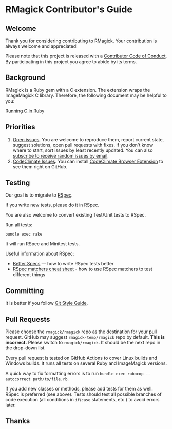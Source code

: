 RMagick Contributor's Guide
===========================

Welcome
-------

Thank you for considering contributing to RMagick. Your contribution is always welcome and appreciated!

Please note that this project is released with a [Contributor Code of Conduct](CODE_OF_CONDUCT.md). By participating in this project you agree to abide by its terms.

Background
----------

RMagick is a Ruby gem with a C extension. The extension wraps the ImageMagick C library. Therefore, the following document may be helpful to you:

[Running C in Ruby](http://silverhammermba.github.io/emberb/extend/)

Priorities
----------

 1. [Open issues][open-issues]. You are welcome to reproduce them, report
    current state, suggest solutions, open pull requests with fixes. If you
    don't know where to start, sort issues by least recently updated. You can
    also [subscribe to receive random issues by email][codetriage].
 2. [CodeClimate Issues][codeclimate-issues]. You can install [CodeClimate
    Browser Extension][codeclimate-extension] to see them right on GitHub.

Testing
-------

Our goal is to migrate to [RSpec](http://rspec.info).

If you write new tests, please do it in RSpec.

You are also welcome to convert existing Test/Unit tests to RSpec.

Run all tests:

    bundle exec rake

It will run RSpec and Minitest tests.

Useful information about RSpec:

* [Better Specs](http://www.betterspecs.org/) — how to write RSpec tests better
* [RSpec matchers cheat sheet](http://cheatrags.com/rspec-matchers) - how to use RSpec matchers to test different things

Committing
----------

It is better if you follow [Git Style Guide](https://github.com/agis-/git-style-guide).

Pull Requests
-------------

Please choose the `rmagick/rmagick` repo as the destination for your pull
request. GitHub may suggest `rmagick-temp/rmagick` repo by default. **This is
incorrect.** Please switch to `rmagick/rmagick`. It should be the next repo in
the drop-down list.

Every pull request is tested on GitHub Actions to cover Linux builds and Windows builds.
It runs all tests on several Ruby and ImageMagick versions.

A quick way to fix formatting errors is to run `bundle exec rubocop --autocorrect path/to/file.rb`.

If you add new classes or methods, please add tests for them as well.
RSpec is preferred (see above).
Tests should test all possible branches of code execution (all conditions in `if`/`case` statements, etc.) to avoid errors later.

Thanks
------

[open-issues]: https://github.com/rmagick/rmagick/issues
[codetriage]: http://www.codetriage.com/rmagick/rmagick
[codeclimate-issues]: https://codeclimate.com/github/rmagick/rmagick/issues
[codeclimate-extension]: https://docs.codeclimate.com/docs/browser-extension
